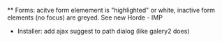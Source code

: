 <!-- Name: User/WernerKrauss/Reminder -->
<!-- Version: 3 -->
<!-- Last-Modified: 2005/11/16 14:19:38 -->
<!-- Author: werner -->
** Forms: acitve form elemement is "highlighted" or white, inactive form elements (no focus) are greyed. See new Horde - IMP
  * Installer: add ajax suggest to path dialog (like galery2 does)